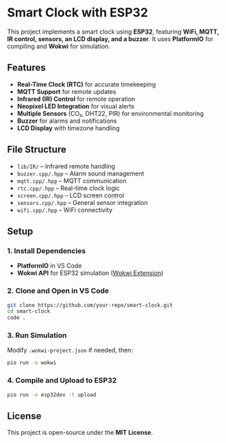 # Smart Clock with ESP32  

This project implements a smart clock using **ESP32**, featuring **WiFi, MQTT, IR control, sensors, an LCD display, and a buzzer**. It uses **PlatformIO** for compiling and **Wokwi** for simulation.  

## Features  
- **Real-Time Clock (RTC)** for accurate timekeeping  
- **MQTT Support** for remote updates  
- **Infrared (IR) Control** for remote operation  
- **Neopixel LED Integration** for visual alerts  
- **Multiple Sensors** (CO₂, DHT22, PIR) for environmental monitoring  
- **Buzzer** for alarms and notifications  
- **LCD Display** with timezone handling  

## File Structure  
- `lib/IR/` – Infrared remote handling  
- `buzzer.cpp/.hpp` – Alarm sound management  
- `mqtt.cpp/.hpp` – MQTT communication  
- `rtc.cpp/.hpp` – Real-time clock logic  
- `screen.cpp/.hpp` – LCD screen control  
- `sensors.cpp/.hpp` – General sensor integration  
- `wifi.cpp/.hpp` – WiFi connectivity  

## Setup  

### 1. Install Dependencies  
- **PlatformIO** in VS Code  
- **Wokwi API** for ESP32 simulation ([Wokwi Extension](https://marketplace.visualstudio.com/items?itemName=wokwi.wokwi-vscode))  

### 2. Clone and Open in VS Code  
```sh
git clone https://github.com/your-repo/smart-clock.git  
cd smart-clock  
code .
```

### 3. Run Simulation  
Modify `.wokwi-project.json` if needed, then:  
```sh
pio run -e wokwi
```

### 4. Compile and Upload to ESP32  
```sh
pio run -e esp32dev -t upload
```

## License  
This project is open-source under the **MIT License**.  
